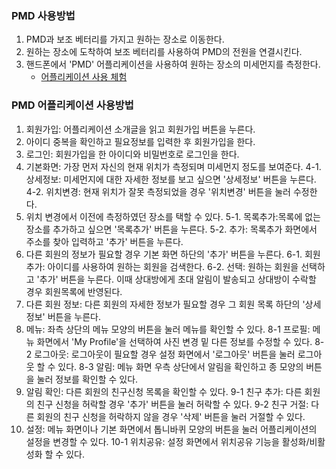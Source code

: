 ### PMD 사용방법 ###

1. PMD과 보조 베터리를 가지고 원하는 장소로 이동한다.
2. 원하는 장소에 도착하여 보조 베터리를 사용하여 PMD의 전원을 연결시킨다.  
3. 핸드폰에서 'PMD' 어플리케이션을 사용하여 원하는 장소의 미세먼지를 측정한다. 
   - [어플리케이션 사용 체험](https://www.figma.com/proto/Yrtwzbvl1vuXj5vnoqI8gPbF/%EC%95%84%EC%9C%B5%EC%9E%85?node-id=0%3A1&scaling=min-zoom)

### PMD 어플리케이션 사용방법 ###
1. 회원가입: 어플리케이션 소개글을 읽고 회원가입 버튼을 누른다.
2. 아이디 중복을 확인하고 필요정보를 입력한 후 회원가입을 한다.
3. 로그인: 회원가입을 한 아이디와 비밀번호로 로그인을 한다. 
4. 기본화면: 가장 먼저 자신의 현재 위치가 측정되며 미세먼지 정도를 보여준다.
4-1. 상세정보: 미세먼지에 대한 자세한 정보를 보고 싶으면 '상세정보' 버튼을 누른다.
4-2. 위치변경: 현재 위치가 잘못 측정되었을 경우 '위치변경' 버튼을 눌러 수정한다. 
5. 위치 변경에서 이전에 측정하였던 장소를 택할 수 있다. 
5-1. 목록추가:목록에 없는 장소를 추가하고 싶으면 '목록추가' 버튼을 누른다. 
5-2. 추가: 목록추가 화면에서 주소를 찾아 입력하고 '추가' 버튼을 누른다.
6. 다른 회원의 정보가 필요할 경우 기본 화면 하단의 '추가' 버튼을 누른다. 
6-1. 회원 추가: 아이디를 사용하여 원하는 회원을 검색한다. 
6-2. 선택: 원하는 회원을 선택하고 '추가' 버튼을 누른다. 이때 상대방에게 초대 알림이 
           발송되고 상대방이 수락할 경우 회원목록에 반영된다. 
7. 다른 회원 정보: 다른 회원의 자세한 정보가 필요할 경우 그 회원 목록 하단의 '상세정보' 버튼을 누른다. 
8. 메뉴: 좌측 상단의 메뉴 모양의 버튼을 눌러 메뉴를 확인할 수 있다. 
8-1 프로필: 메뉴 화면에서 'My Profile'을 선택하여 사진 변경 밑 다른 정보를 수정할 수 있다.
8-2 로그아웃: 로그아웃이 필요할 경우 설정 화면에서 '로그아웃' 버튼을 눌러 로그아웃 할 수 있다. 
8-3 알림: 메뉴 화면 우측 상단에서 알림을 확인하고 종 모양의 버튼을 눌러 정보를 확인할 수 있다. 
9. 알림 확인: 다른 회원의 친구신청 목록을 확인할 수 있다. 
9-1 친구 추가: 다른 회원의 친구 신청을 허락할 경우 '추가' 버튼을 눌러 허락할 수 있다. 
9-2 친구 거절: 다른 회원의 친구 신청을 허락하지 않을 경우 '삭제' 버튼을 눌러 거절할 수 있다. 
10. 설정: 메뉴 화면이나 기본 화면에서 톱니바퀴 모양의 버튼을 눌러 어플리케이션의 설정을 변경할 수 있다. 
10-1 위치공유: 설정 화면에서 위치공유 기능을 활성화/비활성화 할 수 있다. 
